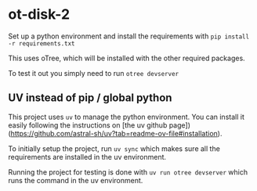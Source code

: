 # ot-disk-2

Set up a python environment and install the requirements with `pip install -r requirements.txt` 

This uses oTree, which will be installed with the other required packages.

To test it out you simply need to run `otree devserver`

## UV instead of pip / global python

This project uses `uv` to manage the python environment. You can install it easily following the instructions on [the uv github page])(https://github.com/astral-sh/uv?tab=readme-ov-file#installation).

To initially setup the project, run `uv sync` which makes sure all the requirements are installed in the uv environment.

Running the project for testing is done with `uv run otree devserver` which runs the command in the uv environment.
